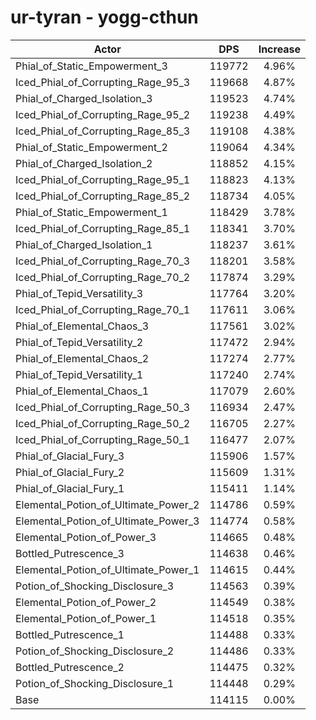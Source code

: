 # ur-tyran - yogg-cthun
| Actor | DPS | Increase |
|---|:---:|:---:|
|Phial_of_Static_Empowerment_3|119772|4.96%|
|Iced_Phial_of_Corrupting_Rage_95_3|119668|4.87%|
|Phial_of_Charged_Isolation_3|119523|4.74%|
|Iced_Phial_of_Corrupting_Rage_95_2|119238|4.49%|
|Iced_Phial_of_Corrupting_Rage_85_3|119108|4.38%|
|Phial_of_Static_Empowerment_2|119064|4.34%|
|Phial_of_Charged_Isolation_2|118852|4.15%|
|Iced_Phial_of_Corrupting_Rage_95_1|118823|4.13%|
|Iced_Phial_of_Corrupting_Rage_85_2|118734|4.05%|
|Phial_of_Static_Empowerment_1|118429|3.78%|
|Iced_Phial_of_Corrupting_Rage_85_1|118341|3.70%|
|Phial_of_Charged_Isolation_1|118237|3.61%|
|Iced_Phial_of_Corrupting_Rage_70_3|118201|3.58%|
|Iced_Phial_of_Corrupting_Rage_70_2|117874|3.29%|
|Phial_of_Tepid_Versatility_3|117764|3.20%|
|Iced_Phial_of_Corrupting_Rage_70_1|117611|3.06%|
|Phial_of_Elemental_Chaos_3|117561|3.02%|
|Phial_of_Tepid_Versatility_2|117472|2.94%|
|Phial_of_Elemental_Chaos_2|117274|2.77%|
|Phial_of_Tepid_Versatility_1|117240|2.74%|
|Phial_of_Elemental_Chaos_1|117079|2.60%|
|Iced_Phial_of_Corrupting_Rage_50_3|116934|2.47%|
|Iced_Phial_of_Corrupting_Rage_50_2|116705|2.27%|
|Iced_Phial_of_Corrupting_Rage_50_1|116477|2.07%|
|Phial_of_Glacial_Fury_3|115906|1.57%|
|Phial_of_Glacial_Fury_2|115609|1.31%|
|Phial_of_Glacial_Fury_1|115411|1.14%|
|Elemental_Potion_of_Ultimate_Power_2|114786|0.59%|
|Elemental_Potion_of_Ultimate_Power_3|114774|0.58%|
|Elemental_Potion_of_Power_3|114665|0.48%|
|Bottled_Putrescence_3|114638|0.46%|
|Elemental_Potion_of_Ultimate_Power_1|114615|0.44%|
|Potion_of_Shocking_Disclosure_3|114563|0.39%|
|Elemental_Potion_of_Power_2|114549|0.38%|
|Elemental_Potion_of_Power_1|114518|0.35%|
|Bottled_Putrescence_1|114488|0.33%|
|Potion_of_Shocking_Disclosure_2|114486|0.33%|
|Bottled_Putrescence_2|114475|0.32%|
|Potion_of_Shocking_Disclosure_1|114448|0.29%|
|Base|114115|0.00%|
